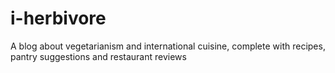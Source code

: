 # i-herbivore
A blog about vegetarianism and international cuisine, complete with recipes, pantry suggestions and restaurant reviews

